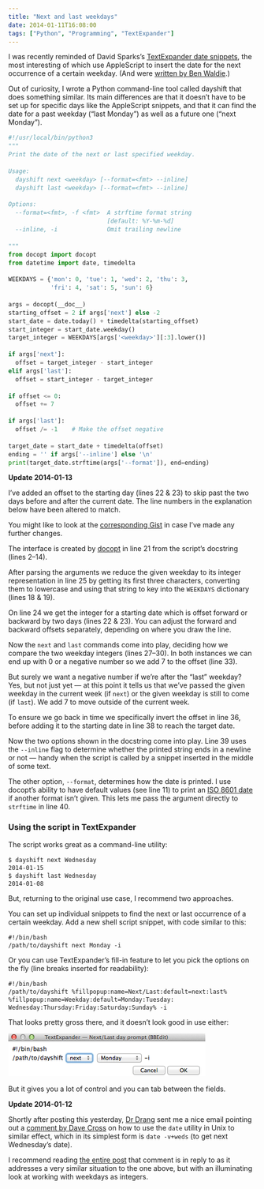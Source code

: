 ```yaml
---
title: "Next and last weekdays"
date: 2014-01-11T16:08:00
tags: ["Python", "Programming", "TextExpander"]
---
```


I was recently reminded of David Sparks’s [TextExpander date snippets][ds-dates], the most interesting of which use AppleScript to insert the date for the next occurrence of a certain weekday. (And were [written by Ben Waldie][bw].)

[ds-dates]: http://macsparky.com/blog/2013/5/text-expander-snippets-date-and-time
[bw]: http://www.tuaw.com/2013/01/21/mac-productivity-ten-textexpander-date-snippets/

Out of curiosity, I wrote a Python command-line tool called dayshift that does something similar. Its main differences are that it doesn’t have to be set up for specific days like the AppleScript snippets, and that it can find the date for a past weekday (“last Monday”) as well as a future one (“next Monday”).

```python {linenos=true}
#!/usr/local/bin/python3
"""
Print the date of the next or last specified weekday.

Usage:
  dayshift next <weekday> [--format=<fmt> --inline]
  dayshift last <weekday> [--format=<fmt> --inline]

Options:
  --format=<fmt>, -f <fmt>  A strftime format string
                            [default: %Y-%m-%d]
  --inline, -i              Omit trailing newline

"""
from docopt import docopt
from datetime import date, timedelta

WEEKDAYS = {'mon': 0, 'tue': 1, 'wed': 2, 'thu': 3,
            'fri': 4, 'sat': 5, 'sun': 6}

args = docopt(__doc__)
starting_offset = 2 if args['next'] else -2
start_date = date.today() + timedelta(starting_offset)
start_integer = start_date.weekday()
target_integer = WEEKDAYS[args['<weekday>'][:3].lower()]

if args['next']:
  offset = target_integer - start_integer
elif args['last']:
  offset = start_integer - target_integer

if offset <= 0:
  offset += 7

if args['last']:
  offset /= -1    # Make the offset negative

target_date = start_date + timedelta(offset)
ending = '' if args['--inline'] else '\n'
print(target_date.strftime(args['--format']), end=ending)
```

<div class="flag" id="update_2014-01-13">
  <p><strong>Update <time>2014-01-13</time></strong></p>
  <p>I’ve added an offset to the starting day (lines 22 & 23) to skip past the two days before and after the current date. The line numbers in the explanation below have been altered to match.</p>
  <p>You might like to look at the <a href="https://gist.github.com/robjwells/8370699">corresponding Gist</a> in case I’ve made any further changes.</p>
</div>

The interface is created by [docopt][] in line 21 from the script’s docstring (lines 2–14).

[docopt]: http://docopt.org

After parsing the arguments we reduce the given weekday to its integer representation in line 25 by getting its first three characters, converting them to lowercase and using that string to key into the `WEEKDAYS` dictionary (lines 18 & 19).

On line 24 we get the integer for a starting date which is offset forward or backward by two days (lines 22 & 23). You can adjust the forward and backward offsets separately, depending on where you draw the line.

Now the `next` and `last` commands come into play, deciding how we compare the two weekday integers (lines 27–30). In both instances we can end up with 0 or a negative number so we add 7 to the offset (line 33).

But surely we want a negative number if we’re after the “last” weekday? Yes, but not just yet — at this point it tells us that we’ve passed the given weekday in the current week (if `next`) or the given weekday is still to come (if `last`). We add 7 to move outside of the current week.

To ensure we go back in time we specifically invert the offset in line 36, before adding it to the starting date in line 38 to reach the target date.

Now the two options shown in the docstring come into play. Line 39 uses the `--inline` flag to determine whether the printed string ends in a newline or not — handy when the script is called by a snippet inserted in the middle of some text.

The other option, `--format`, determines how the date is printed. I use docopt’s ability to have default values (see line 11) to print an [ISO 8601 date][iso] if another format isn’t given. This lets me pass the argument directly to `strftime` in line 40.

[iso]: http://en.wikipedia.org/wiki/ISO_8601

### Using the script in TextExpander

The script works great as a command-line utility:

```
$ dayshift next Wednesday
2014-01-15
$ dayshift last Wednesday
2014-01-08
```

But, returning to the original use case, I recommend two approaches.

You can set up individual snippets to find the next or last occurrence of a certain weekday. Add a new shell script snippet, with code similar to this:
    
```
#!/bin/bash
/path/to/dayshift next Monday -i
```

Or you can use TextExpander’s fill-in feature to let you pick the options on the fly (line breaks inserted for readability):

```
#!/bin/bash
/path/to/dayshift %fillpopup:name=Next/Last:default=next:last%
%fillpopup:name=Weekday:default=Monday:Tuesday:
Wednesday:Thursday:Friday:Saturday:Sunday% -i
```

That looks pretty gross there, and it doesn’t look good in use either:

![Screenshot of the dayshift fill-in TextExpander snippet](/images/2014-01-11_weekdaysfillin.png)

But it gives you a lot of control and you can tab between the fields.

<div class="flag" id="update_2014-01-12">
  <p><strong>Update <time>2014-01-12</time></strong></p>
  <p>Shortly after posting this yesterday, <a href="http://leancrew.com/all-this/">Dr Drang</a> sent me a nice email pointing out a <a href="http://www.leancrew.com/all-this/2012/09/eight-days-a-week/#comment-24659">comment by Dave Cross</a> on how to use the <code>date</code> utility in Unix to similar effect, which in its simplest form is <code>date -v+weds</code> (to get next Wednesday’s date).</p>
  <p>I recommend reading <a href="http://www.leancrew.com/all-this/2012/09/eight-days-a-week/">the entire post</a> that comment is in reply to as it addresses a very similar situation to the one above, but with an illuminating look at working with weekdays as integers.</p>
</div>
